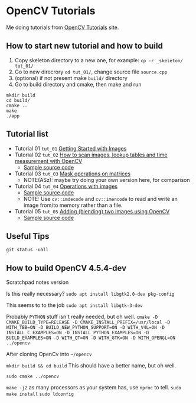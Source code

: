 # OpenCV Tutorials
Me doing tutorials from [OpenCV Tutorials](https://docs.opencv.org/4.x/d9/df8/tutorial_root.html) site.


## How to start new tutorial and how to build
1. Copy skeleton directory to a new one, for example: `cp -r _skeleton/ tut_01/`
2. Go to new direcrory `cd tut_01/`, change source file `source.cpp`
3. (optional) if not present make `build/` directory
4. Go to build directory and cmake, then make and run
```
mkdir build
cd build/
cmake ..
make
./app
```

## Tutorial list
- Tutorial 01 `tut_01` [Getting Started with Images](https://docs.opencv.org/4.x/db/deb/tutorial_display_image.html)
- Tutorial 02 `tut_02` [How to scan images, lookup tables and time measurement with OpenCV](https://docs.opencv.org/4.x/db/da5/tutorial_how_to_scan_images.html)
  * [Sample source code](https://github.com/opencv/opencv/blob/master/samples/cpp/tutorial_code/core/how_to_scan_images/how_to_scan_images.cpp)
- Tutorial 03 `tut_03` [Mask operations on matrices](https://docs.opencv.org/4.x/d7/d37/tutorial_mat_mask_operations.html)
  * NOTE(ASz): maybe try doing your own version here, for comparison
- Tutorial 04 `tut_04` [Operations with images](https://docs.opencv.org/4.x/d5/d98/tutorial_mat_operations.html)
  * [Sample source code](https://github.com/opencv/opencv/blob/4.x/samples/cpp/tutorial_code/core/mat_operations/mat_operations.cpp)
  * NOTE: Use `cv::imdecode` and `cv::imencode` to read and write an image from/to memory rather than a file.
- Tutorial 05 `tut_05` [Adding (blending) two images using OpenCV](https://docs.opencv.org/4.x/d5/dc4/tutorial_adding_images.html)
  * [Sample source code](https://github.com/opencv/opencv/blob/4.x/samples/cpp/tutorial_code/core/AddingImages/AddingImages.cpp)

## Useful Tips

`git status -uall`

## How to build OpenCV 4.5.4-dev
Scratchpad notes version

Is this really necessary?
`sudo apt install libgtk2.0-dev pkg-config`

This seems to to the job
`sudo apt install libgtk-3-dev`

Probably `PYTHON` stuff isn't really needed, but oh well.
`cmake -D CMAKE_BUILD_TYPE=RELEASE -D CMAKE_INSTALL_PREFIX=/usr/local -D WITH_TBB=ON -D BUILD_NEW_PYTHON_SUPPORT=ON -D WITH_V4L=ON -D INSTALL_C_EXAMPLES=ON -D INSTALL_PYTHON_EXAMPLES=ON -D BUILD_EXAMPLES=ON -D WITH_QT=ON -D WITH_GTK=ON -D WITH_OPENGL=ON ../opencv`

After cloning OpenCv into `~/opencv`

`mkdir build && cd build` This should have a better name, but oh well.

`sudo cmake ../opencv`

`make -j2` as many processors as your system has, use `nproc` to tell.
`sudo make install`
`sudo ldconfig`
